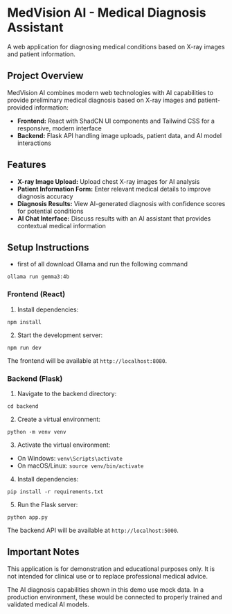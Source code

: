 
# MedVision AI - Medical Diagnosis Assistant

A web application for diagnosing medical conditions based on X-ray images and patient information.

## Project Overview

MedVision AI combines modern web technologies with AI capabilities to provide preliminary medical diagnosis based on X-ray images and patient-provided information:

- **Frontend:** React with ShadCN UI components and Tailwind CSS for a responsive, modern interface
- **Backend:** Flask API handling image uploads, patient data, and AI model interactions

## Features

- **X-ray Image Upload:** Upload chest X-ray images for AI analysis
- **Patient Information Form:** Enter relevant medical details to improve diagnosis accuracy
- **Diagnosis Results:** View AI-generated diagnosis with confidence scores for potential conditions
- **AI Chat Interface:** Discuss results with an AI assistant that provides contextual medical information

## Setup Instructions
- first of all download Ollama and run the following command
```
ollama run gemma3:4b
```

### Frontend (React)

1. Install dependencies:
```
npm install
```

2. Start the development server:
```
npm run dev
```

The frontend will be available at `http://localhost:8080`.

### Backend (Flask)

1. Navigate to the backend directory:
```
cd backend
```

2. Create a virtual environment:
```
python -m venv venv
```

3. Activate the virtual environment:
- On Windows: `venv\Scripts\activate`
- On macOS/Linux: `source venv/bin/activate`

4. Install dependencies:
```
pip install -r requirements.txt
```

5. Run the Flask server:
```
python app.py
```

The backend API will be available at `http://localhost:5000`.

## Important Notes

This application is for demonstration and educational purposes only. It is not intended for clinical use or to replace professional medical advice.

The AI diagnosis capabilities shown in this demo use mock data. In a production environment, these would be connected to properly trained and validated medical AI models.

